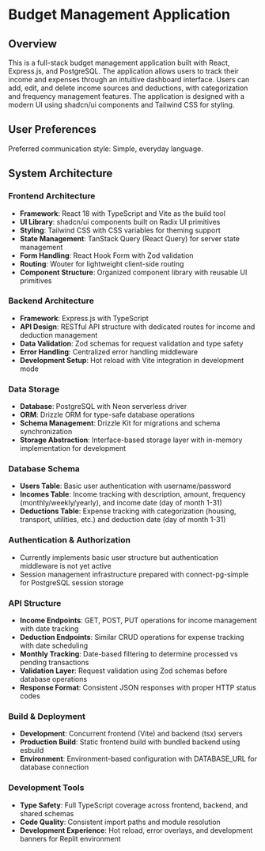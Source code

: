 # Budget Management Application

## Overview

This is a full-stack budget management application built with React, Express.js, and PostgreSQL. The application allows users to track their income and expenses through an intuitive dashboard interface. Users can add, edit, and delete income sources and deductions, with categorization and frequency management features. The application is designed with a modern UI using shadcn/ui components and Tailwind CSS for styling.

## User Preferences

Preferred communication style: Simple, everyday language.

## System Architecture

### Frontend Architecture
- **Framework**: React 18 with TypeScript and Vite as the build tool
- **UI Library**: shadcn/ui components built on Radix UI primitives
- **Styling**: Tailwind CSS with CSS variables for theming support
- **State Management**: TanStack Query (React Query) for server state management
- **Form Handling**: React Hook Form with Zod validation
- **Routing**: Wouter for lightweight client-side routing
- **Component Structure**: Organized component library with reusable UI primitives

### Backend Architecture
- **Framework**: Express.js with TypeScript
- **API Design**: RESTful API structure with dedicated routes for income and deduction management
- **Data Validation**: Zod schemas for request validation and type safety
- **Error Handling**: Centralized error handling middleware
- **Development Setup**: Hot reload with Vite integration in development mode

### Data Storage
- **Database**: PostgreSQL with Neon serverless driver
- **ORM**: Drizzle ORM for type-safe database operations
- **Schema Management**: Drizzle Kit for migrations and schema synchronization
- **Storage Abstraction**: Interface-based storage layer with in-memory implementation for development

### Database Schema
- **Users Table**: Basic user authentication with username/password
- **Incomes Table**: Income tracking with description, amount, frequency (monthly/weekly/yearly), and income date (day of month 1-31)
- **Deductions Table**: Expense tracking with categorization (housing, transport, utilities, etc.) and deduction date (day of month 1-31)

### Authentication & Authorization
- Currently implements basic user structure but authentication middleware is not yet active
- Session management infrastructure prepared with connect-pg-simple for PostgreSQL session storage

### API Structure
- **Income Endpoints**: GET, POST, PUT operations for income management with date tracking
- **Deduction Endpoints**: Similar CRUD operations for expense tracking with date scheduling
- **Monthly Tracking**: Date-based filtering to determine processed vs pending transactions
- **Validation Layer**: Request validation using Zod schemas before database operations
- **Response Format**: Consistent JSON responses with proper HTTP status codes

### Build & Deployment
- **Development**: Concurrent frontend (Vite) and backend (tsx) servers
- **Production Build**: Static frontend build with bundled backend using esbuild
- **Environment**: Environment-based configuration with DATABASE_URL for database connection

### Development Tools
- **Type Safety**: Full TypeScript coverage across frontend, backend, and shared schemas
- **Code Quality**: Consistent import paths and module resolution
- **Development Experience**: Hot reload, error overlays, and development banners for Replit environment